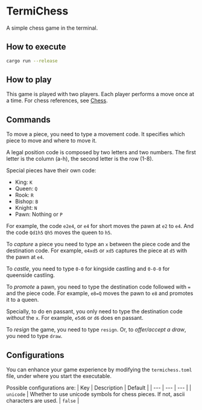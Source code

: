 # TermiChess

A simple chess game in the terminal.

## How to execute

```bash
cargo run --release
```

## How to play

This game is played with two players. Each player performs a move once at a time. For chess references, see [Chess](https://en.wikipedia.org/wiki/Chess).

## Commands

To move a piece, you need to type a movement code. It specifies which piece to move and where to move it.

A legal position code is composed by two letters and two numbers. The first letter is the column (a-h), the second letter is the row (1-8).

Special pieces have their own code:
- King: `K`
- Queen: `Q`
- Rook: `R`
- Bishop: `B`
- Knight: `N`
- Pawn: Nothing or `P`

For example, the code `e2e4`, or `e4` for short moves the pawn at `e2` to `e4`. And the code `Qd1h5` `Qh5` moves the queen to `h5`.

To *capture* a piece you need to type an `x` between the piece code and the destination code. For example, `e4xd5` or `xd5` captures the piece at `d5` with the pawn at `e4`.

To *castle*, you need to type `0-0` for kingside castling and `0-0-0` for queenside castling.

To *promote* a pawn, you need to type the destination code followed with `=` and the piece code. For example, `e8=Q` moves the pawn to `e8` and promotes it to a queen.

Specially, to do en passant, you only need to type the destination code *without* the `x`. For example, `e5d6` or `d6` does en passant.

To *resign* the game, you need to type `resign`. Or, to *offer/accept a draw*, you need to type `draw`.

## Configurations

You can enhance your game experience by modifying the `termichess.toml` file, under where you start the executable.

Possible configurations are:
| Key | Description | Default |
| --- | --- | --- |
| `unicode` | Whether to use unicode symbols for chess pieces. If not, ascii characters are used. | `false` |